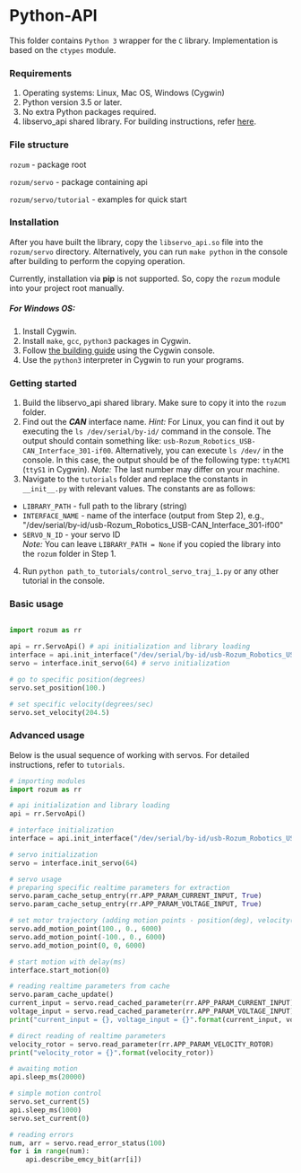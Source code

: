 # Python-API
This folder contains `Python 3` wrapper for the `C` library. 
Implementation is based on the `ctypes` module.

### Requirements
1. Operating systems: Linux, Mac OS, Windows (Cygwin)
2. Python version 3.5 or later.
3. No extra Python packages required.
4. libservo_api shared library. For building instructions, refer [here](../c/README.md).

### File structure
   `rozum` - package root
   
   `rozum/servo` - package containing api
   
   `rozum/servo/tutorial` - examples for quick start
   
### Installation
After you have built the library, copy the `libservo_api.so` file into the `rozum/servo` directory. 
Alternatively, you can run `make python` in the console after building to perform the copying operation.

Currently, installation via **pip** is not supported. 
So, copy the `rozum` module into your project root manually.

##### For Windows OS:
1. Install Cygwin.
2. Install `make`, `gcc`, `python3` packages in Cygwin.
3. Follow [the building guide](../c/README.md) using the Cygwin console.
4. Use the `python3` interpreter in Cygwin to run your programs.


### Getting started
1. Build the libservo_api shared library. Make sure to copy it into the `rozum` folder.
2. Find out the **_CAN_** interface name. 
_Hint:_ For Linux, you can find it out by executing the `ls /dev/serial/by-id/` command in the console.
The output should contain something like: `usb-Rozum_Robotics_USB-CAN_Interface_301-if00`.
Alternatively, you can execute `ls /dev/` in the console. In this case, the output should be of the following type: `ttyACM1` (`ttyS1` in Cygwin). 
_Note:_ The last number may differ on your machine.
3. Navigate to the `tutorials` folder and replace the constants in `__init__.py` with relevant values. The constants are as follows:
  * `LIBRARY_PATH` - full path to the library (string)
  * `INTERFACE_NAME` - name of the interface (output from Step 2), e.g., "/dev/serial/by-id/usb-Rozum_Robotics_USB-CAN_Interface_301-if00"
  * `SERVO_N_ID` - your servo ID  
_Note:_ You can leave `LIBRARY_PATH = None` if you copied the library into the `rozum` folder in Step 1.
4. Run `python path_to_tutorials/control_servo_traj_1.py` or any other tutorial in the console.

### Basic usage
```python

import rozum as rr

api = rr.ServoApi() # api initialization and library loading
interface = api.init_interface("/dev/serial/by-id/usb-Rozum_Robotics_USB-CAN_Interface_301-if00") # interface initialization
servo = interface.init_servo(64) # servo initialization

# go to specific position(degrees)
servo.set_position(100.)

# set specific velocity(degrees/sec)
servo.set_velocity(204.5)


```

### Advanced usage
Below is the usual sequence of working with servos. For detailed instructions, refer to `tutorials`.
```python
# importing modules
import rozum as rr

# api initialization and library loading
api = rr.ServoApi()

# interface initialization
interface = api.init_interface("/dev/serial/by-id/usb-Rozum_Robotics_USB-CAN_Interface_301-if00")

# servo initialization
servo = interface.init_servo(64)

# servo usage
# preparing specific realtime parameters for extraction
servo.param_cache_setup_entry(rr.APP_PARAM_CURRENT_INPUT, True)
servo.param_cache_setup_entry(rr.APP_PARAM_VOLTAGE_INPUT, True)

# set motor trajectory (adding motion points - position(deg), velocity(deg/sec), time(ms))
servo.add_motion_point(100., 0., 6000)
servo.add_motion_point(-100., 0., 6000)
servo.add_motion_point(0, 0, 6000)

# start motion with delay(ms)
interface.start_motion(0)

# reading realtime parameters from cache
servo.param_cache_update()
current_input = servo.read_cached_parameter(rr.APP_PARAM_CURRENT_INPUT)
voltage_input = servo.read_cached_parameter(rr.APP_PARAM_VOLTAGE_INPUT)
print("current_input = {}, voltage_input = {}".format(current_input, voltage_input)) # printing parameters

# direct reading of realtime parameters
velocity_rotor = servo.read_parameter(rr.APP_PARAM_VELOCITY_ROTOR)
print("velocity_rotor = {}".format(velocity_rotor))

# awaiting motion
api.sleep_ms(20000)

# simple motion control
servo.set_current(5)
api.sleep_ms(1000)
servo.set_current(0)

# reading errors
num, arr = servo.read_error_status(100)
for i in range(num):
    api.describe_emcy_bit(arr[i])

```

